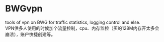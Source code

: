 # BWGvpn
tools of vpn on BWG for traffic statistics, logging control and else.  
VPN供多人使用的时候加个流量控制，cpu、内存监控（买的128M内存开太多会崩溃），账户快捷创建等。
